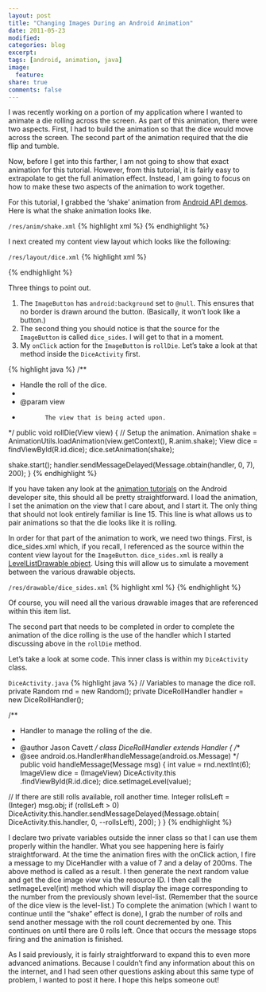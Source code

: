 ```yaml
---
layout: post
title: "Changing Images During an Android Animation"
date: 2011-05-23
modified:
categories: blog
excerpt:
tags: [android, animation, java]
image:
  feature:
share: true
comments: false
---
```

I was recently working on a portion of my application where I wanted to animate a die rolling across the screen. As part of this animation, there were two aspects. First, I had to build the animation so that the dice would move across the screen. The second part of the animation required that the die flip and tumble.

Now, before I get into this farther, I am not going to show that exact animation for this tutorial. However, from this tutorial, it is fairly easy to extrapolate to get the full animation effect. Instead, I am going to focus on how to make these two aspects of the animation to work together.

For this tutorial, I grabbed the ‘shake’ animation from [Android API demos](http://developer.android.com/resources/samples/ApiDemos/src/com/example/android/apis/view/index.html). Here is what the shake animation looks like.

`/res/anim/shake.xml`
{% highlight xml %}
<set android:interpolator="@anim/cycle" android:shareinterpolator="true" xmlns:android="http://schemas.android.com/apk/res/android">
 <translate android:duration="2000" android:fromxdelta="-5" android:toxdelta="5">
</translate></set>
{% endhighlight %}

I next created my content view layout which looks like the following:

`/res/layout/dice.xml`
{% highlight xml %}
<?xml version="1.0" encoding="UTF-8"?>
<RelativeLayout xmlns:android="http://schemas.android.com/apk/res/android"
 android:layout_width="fill_parent" android:layout_height="fill_parent"
 android:gravity="top|right" android:hapticFeedbackEnabled="true">
 <ImageView android:id="@+id/background"
  android:layout_height="fill_parent" android:layout_width="fill_parent"
  android:scaleType="fitXY" />
 <ImageButton android:id="@+id/dice" android:clickable="true"
  android:onClick="rollDie" android:src="@drawable/dice_sides"
  android:layout_alignParentRight="true" android:layout_width="wrap_content"
  android:layout_height="wrap_content" android:background="@null" />
</RelativeLayout>
{% endhighlight %}

Three things to point out.

1. The `ImageButton` has `android:background` set to `@null`. This ensures that no border is drawn around the button. (Basically, it won’t look like a button.)
2. The second thing you should notice is that the source for the `ImageButton` is called `dice_sides`. I will get to that in a moment.
3. My `onClick` action for the `ImageButton` is `rollDie`. Let’s take a look at that method inside the `DiceActivity` first.

{% highlight java %}
/**
  * Handle the roll of the dice.
  *
  * @param view
  *            The view that is being acted upon.
  */
 public void rollDie(View view) {
  // Setup the animation.
  Animation shake = AnimationUtils.loadAnimation(view.getContext(),
    R.anim.shake);
  View dice = findViewById(R.id.dice);
  dice.setAnimation(shake);

  shake.start();
  handler.sendMessageDelayed(Message.obtain(handler, 0, 7), 200);
 }
{% endhighlight %}

If you have taken any look at the [animation tutorials](http://developer.android.com/guide/topics/resources/animation-resource.html) on the Android developer site, this should all be pretty straightforward. I load the animation, I set the animation on the view that I care about, and I start it. The only thing that should not look entirely familiar is line 15. This line is what allows us to pair animations so that the die looks like it is rolling.

In order for that part of the animation to work, we need two things. First, is dice_sides.xml which, if you recall, I referenced as the source within the content view layout for the `ImageButton`. `dice_sides.xml` is really a [LevelListDrawable object](http://developer.android.com/reference/android/graphics/drawable/LevelListDrawable.html). Using this will allow us to simulate a movement between the various drawable objects.

`/res/drawable/dice_sides.xml`
{% highlight xml %}
<level-list xmlns:android="http://schemas.android.com/apk/res/android">
    <item android:maxLevel="0" android:drawable="@drawable/dice_1" />
    <item android:maxLevel="1" android:drawable="@drawable/dice_2" />
    <item android:maxLevel="2" android:drawable="@drawable/dice_3" />
    <item android:maxLevel="3" android:drawable="@drawable/dice_4" />
    <item android:maxLevel="4" android:drawable="@drawable/dice_5" />
    <item android:maxLevel="5" android:drawable="@drawable/dice_6" />
</level-list>
{% endhighlight %}

Of course, you will need all the various drawable images that are referenced within this item list.

The second part that needs to be completed in order to complete the animation of the dice rolling is the use of the handler which I started discussing above in the `rollDie` method.

Let’s take a look at some code. This inner class is within my `DiceActivity` class.

`DiceActivity.java`
{% highlight java %}
// Variables to manage the dice roll.
private Random rnd = new Random();
private DiceRollHandler handler = new DiceRollHandler();

/**
 * Handler to manage the rolling of the die.
 *
 * @author Jason Cavett
 */
class DiceRollHandler extends Handler {
 /**
  * @see android.os.Handler#handleMessage(android.os.Message)
  */
 public void handleMessage(Message msg) {
  int value = rnd.nextInt(6);
  ImageView dice = (ImageView) DiceActivity.this
    .findViewById(R.id.dice);
  dice.setImageLevel(value);

  // If there are still rolls available, roll another time.
  Integer rollsLeft = (Integer) msg.obj;
  if (rollsLeft &gt; 0)
   DiceActivity.this.handler.sendMessageDelayed(Message.obtain(
     DiceActivity.this.handler, 0, --rollsLeft), 200);
 }
}
{% endhighlight %}

I declare two private variables outside the inner class so that I can use them properly within the handler. What you see happening here is fairly straightforward. At the time the animation fires with the onClick action, I fire a message to my DiceHandler with a value of 7 and a delay of 200ms. The above method is called as a result. I then generate the next random value and get the dice image view via the resource ID. I then call the setImageLevel(int) method which will display the image corresponding to the number from the previously shown level-list. (Remember that the source of the dice view is the level-list.) To complete the animation (which I want to continue until the “shake” effect is done), I grab the number of rolls and send another message with the roll count decremented by one. This continues on until there are 0 rolls left. Once that occurs the message stops firing and the animation is finished.

As I said previously, it is fairly straightforward to expand this to even more advanced animations. Because I couldn’t find any information about this on the internet, and I had seen other questions asking about this same type of problem, I wanted to post it here. I hope this helps someone out!
